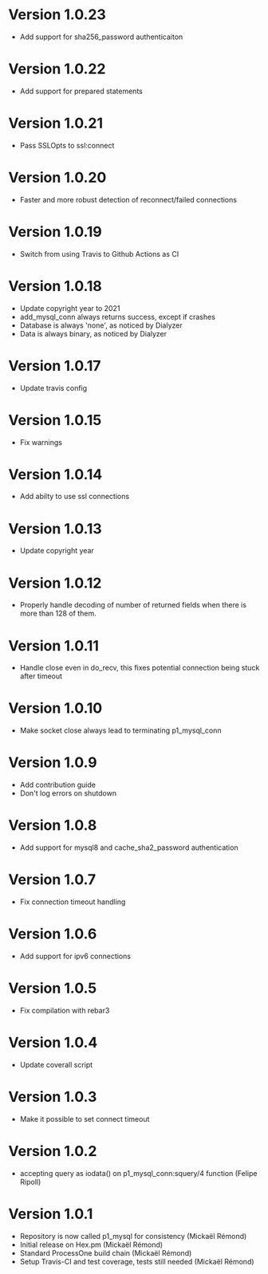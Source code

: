 # Version 1.0.23

* Add support for sha256_password authenticaiton

# Version 1.0.22

* Add support for prepared statements

# Version 1.0.21

* Pass SSLOpts to ssl:connect

# Version 1.0.20

* Faster and more robust detection of reconnect/failed connections

# Version 1.0.19

* Switch from using Travis to Github Actions as CI

# Version 1.0.18

* Update copyright year to 2021
* add_mysql_conn always returns success, except if crashes
* Database is always 'none', as noticed by Dialyzer
* Data is always binary, as noticed by Dialyzer

# Version 1.0.17

* Update travis config

# Version 1.0.15

* Fix warnings

# Version 1.0.14

* Add abilty to use ssl connections

# Version 1.0.13

* Update copyright year

# Version 1.0.12

* Properly handle decoding of number of returned fields when there is
  more than 128 of them.

# Version 1.0.11

* Handle close even in do\_recv, this fixes potential connection being stuck after timeout

# Version 1.0.10

* Make socket close always lead to terminating p1\_mysql\_conn

# Version 1.0.9

* Add contribution guide
* Don't log errors on shutdown

# Version 1.0.8

* Add support for mysql8 and cache\_sha2\_password authentication

# Version 1.0.7

* Fix connection timeout handling

# Version 1.0.6

* Add support for ipv6 connections

# Version 1.0.5

* Fix compilation with rebar3

# Version 1.0.4

* Update coverall script

# Version 1.0.3

* Make it possible to set connect timeout

# Version 1.0.2

* accepting query as iodata() on p1_mysql_conn:squery/4 function (Felipe Ripoll)

# Version 1.0.1

* Repository is now called p1_mysql for consistency (Mickaël Rémond)
* Initial release on Hex.pm (Mickaël Rémond)
* Standard ProcessOne build chain (Mickaël Rémond)
* Setup Travis-CI and test coverage, tests still needed (Mickaël Rémond)

